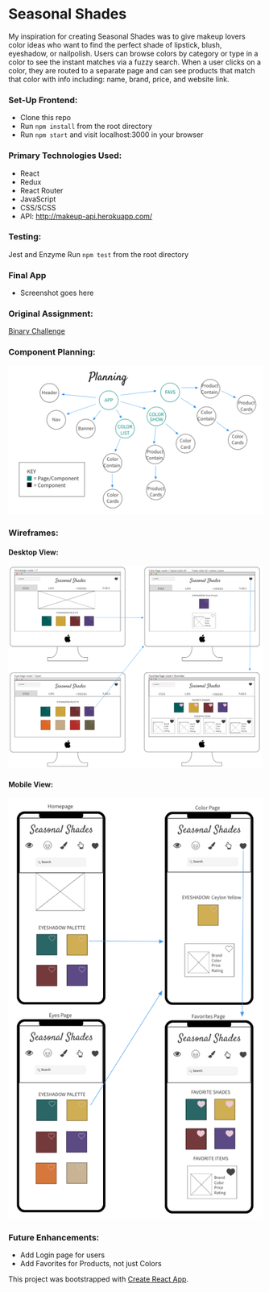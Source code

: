 # Seasonal Shades

My inspiration for creating Seasonal Shades was to give makeup lovers color ideas who want to find the perfect shade of lipstick, blush, eyeshadow, or nailpolish. Users can browse colors by category or type in a color to see the instant matches via a fuzzy search. When a user clicks on a color, they are routed to a separate page and can see products that match that color with info including: name, brand, price, and website link.

### Set-Up Frontend:
- Clone this repo
- Run `npm install` from the root directory  
- Run `npm start` and visit localhost:3000 in your browser  

### Primary Technologies Used:
* React
* Redux
* React Router
* JavaScript
* CSS/SCSS
* API: http://makeup-api.herokuapp.com/

### Testing:
Jest and Enzyme
Run `npm test` from the root directory  

### Final App
- Screenshot goes here

### Original Assignment: 
[Binary Challenge](http://frontend.turing.io/projects/binary-challenge.html)  

### Component Planning:
![Component Planning](ss-components-planning.png)

### Wireframes:
#### Desktop View:
![Wireframes-desktop](ss-desktop-wireframes.png)
#### Mobile View:
![Wireframes-mobile](ss-mobile-wireframe4.png)

### Future Enhancements:
- Add Login page for users
- Add Favorites for Products, not just Colors 

This project was bootstrapped with [Create React App](https://github.com/facebook/create-react-app).
